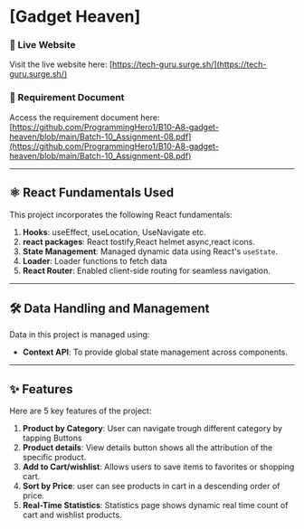 # [Gadget Heaven]


### 🔗 Live Website  
Visit the live website here: [https://tech-guru.surge.sh/](https://tech-guru.surge.sh/)  

### 📄 Requirement Document  
Access the requirement document here: [https://github.com/ProgrammingHero1/B10-A8-gadget-heaven/blob/main/Batch-10_Assignment-08.pdf](https://github.com/ProgrammingHero1/B10-A8-gadget-heaven/blob/main/Batch-10_Assignment-08.pdf)

---

## ⚛️ React Fundamentals Used  

This project incorporates the following React fundamentals:  
1. **Hooks**: useEffect, useLocation, UseNavigate etc.  
2. **react packages**: React tostify,React helmet async,react icons.  
3. **State Management**: Managed dynamic data using React's `useState`.  
4. **Loader**: Loader functions to fetch data  
5. **React Router**: Enabled client-side routing for seamless navigation.  

---

## 🛠️ Data Handling and Management  

Data in this project is managed using:  
- **Context API**: To provide global state management across components.    

---

## ✨ Features  

Here are 5 key features of the project:  
1. **Product by Category**: User can navigate trough different category by tapping Buttons     
2. **Product details**: View details button shows all the attribution of the specific product.    
3. **Add to Cart/wishlist**: Allows users to save items to favorites or shopping cart.  
4. **Sort by Price**: user can see products in cart in a descending order of price.  
5. **Real-Time Statistics**: Statistics page shows dynamic real time count of cart and wishlist products.  




